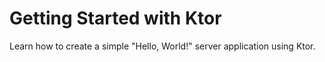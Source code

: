 # Getting Started with Ktor

Learn how to create a simple "Hello, World!" server application using Ktor.
